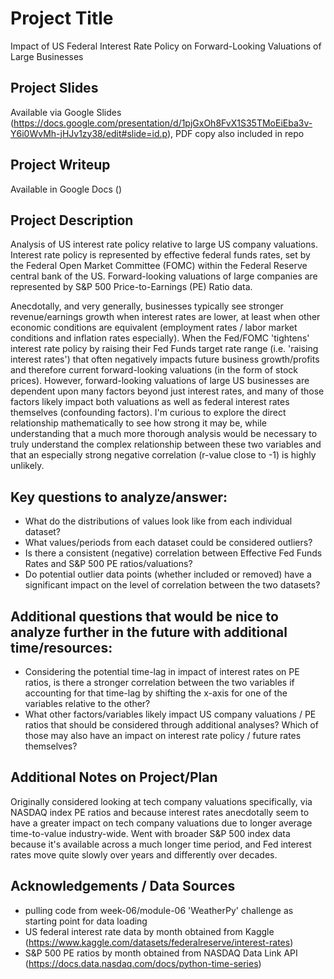 # Project Title
Impact of US Federal Interest Rate Policy on Forward-Looking Valuations of Large Businesses

## Project Slides
Available via Google Slides (https://docs.google.com/presentation/d/1pjGxOh8FvX1S35TMoEiEba3v-Y6i0WvMh-jHJv1zy38/edit#slide=id.p), PDF copy also included in repo

## Project Writeup
Available in Google Docs ()

## Project Description
Analysis of US interest rate policy relative to large US company valuations. Interest rate policy is represented by effective federal funds rates, set by the Federal Open Market Committee (FOMC) within the Federal Reserve central bank of the US. Forward-looking valuations of large companies are represented by S&P 500 Price-to-Earnings (PE) Ratio data.

Anecdotally, and very generally, businesses typically see stronger revenue/earnings growth when interest rates are lower, at least when other economic conditions are equivalent (employment rates / labor market conditions and inflation rates especially). When the Fed/FOMC 'tightens' interest rate policy by raising their Fed Funds target rate range (i.e. 'raising interest rates') that often negatively impacts future business growth/profits and therefore current forward-looking valuations (in the form of stock prices). However, forward-looking valuations of large US businesses are dependent upon many factors beyond just interest rates, and many of those factors likely impact both valuations as well as federal interest rates themselves (confounding factors). I'm curious to explore the direct relationship mathematically to see how strong it may be, while understanding that a much more thorough analysis would be necessary to truly understand the complex relationship between these two variables and that an especially strong negative correlation (r-value close to -1) is highly unlikely.

## Key questions to analyze/answer:
- What do the distributions of values look like from each individual dataset?
- What values/periods from each dataset could be considered outliers?
- Is there a consistent (negative) correlation between Effective Fed Funds Rates and S&P 500 PE ratios/valuations?
- Do potential outlier data points (whether included or removed) have a significant impact on the level of correlation between the two datasets?

## Additional questions that would be nice to analyze further in the future with additional time/resources:
- Considering the potential time-lag in impact of interest rates on PE ratios, is there a stronger correlation between the two variables if accounting for that time-lag by shifting the x-axis for one of the variables relative to the other?
- What other factors/variables likely impact US company valuations / PE ratios that should be considered through additional analyses? Which of those may also have an impact on interest rate policy / future rates themselves?

## Additional Notes on Project/Plan
Originally considered looking at tech company valuations specifically, via NASDAQ index PE ratios and because interest rates anecdotally seem to have a greater impact on tech company valuations due to longer average time-to-value industry-wide. Went with broader S&P 500 index data because it's available across a much longer time period, and Fed interest rates move quite slowly over years and differently over decades.

## Acknowledgements / Data Sources
- pulling code from week-06/module-06 'WeatherPy' challenge as starting point for data loading
- US federal interest rate data by month obtained from Kaggle (https://www.kaggle.com/datasets/federalreserve/interest-rates)
- S&P 500 PE ratios by month obtained from NASDAQ Data Link API (https://docs.data.nasdaq.com/docs/python-time-series)
